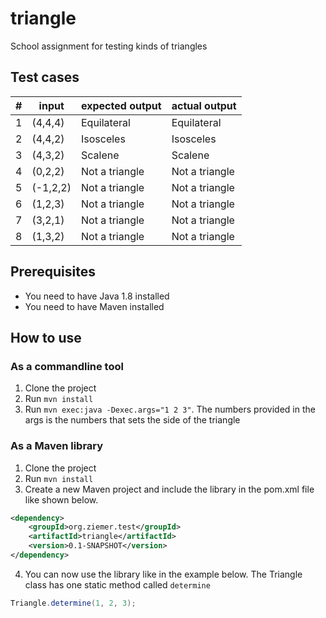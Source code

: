 # triangle
School assignment for testing kinds of triangles

## Test cases
|#| input | expected output | actual output |
|-|-------|-----------------|---------------|
|1|(4,4,4)|Equilateral      |Equilateral|
|2|(4,4,2)|Isosceles| Isosceles |
|3|(4,3,2)|Scalene| Scalene |
|4|(0,2,2)|Not a triangle| Not a triangle |
|5|(-1,2,2)|Not a triangle| Not a triangle |
|6|(1,2,3)|Not a triangle| Not a triangle |
|7|(3,2,1)|Not a triangle| Not a triangle |
|8|(1,3,2)|Not a triangle| Not a triangle |

## Prerequisites
- You need to have Java 1.8 installed
- You need to have Maven installed

## How to use
### As a commandline tool
1. Clone the project
2. Run `mvn install`
3. Run `mvn exec:java -Dexec.args="1 2 3"`. The numbers provided in the args is the numbers that sets the side of the triangle

### As a Maven library
1. Clone the project
2. Run `mvn install`
3. Create a new Maven project and include the library in the pom.xml file like shown below.
```xml
<dependency>
    <groupId>org.ziemer.test</groupId>
    <artifactId>triangle</artifactId>
    <version>0.1-SNAPSHOT</version>
</dependency>
```
4. You can now use the library like in the example below. The Triangle class has one static method called `determine`
```java
Triangle.determine(1, 2, 3);
```
